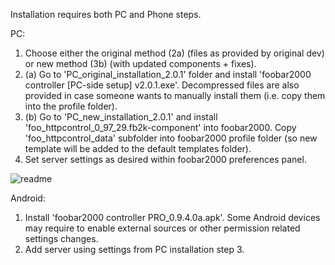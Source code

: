 Installation requires both PC and Phone steps.

PC: 
1. Choose either the original method (2a) (files as provided by original dev) or new method (3b) (with updated components + fixes).
2. (a) Go to 'PC_original_installation_2.0.1' folder and install 'foobar2000 controller [PC-side setup] v2.0.1.exe'. Decompressed files are also provided in case someone wants to manually install them (i.e. copy them into the profile folder).
3. (b) Go to 'PC_new_installation_2.0.1' and install 'foo_httpcontrol_0_97_29.fb2k-component' into foobar2000. Copy 'foo_httpcontrol_data' subfolder into foobar2000 profile folder (so new template will be added to the default templates folder).
3. Set server settings as desired within foobar2000 preferences panel.

![readme](https://github.com/regorxxx/foobar2000-assets/assets/83307074/88b30293-aaf0-44cb-9379-1c62f608fa58)


Android:
1. Install 'foobar2000 controller PRO_0.9.4.0a.apk'. Some Android devices may require to enable external sources or other permission related settings changes.
2. Add server using settings from PC installation step 3.
